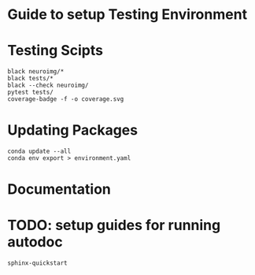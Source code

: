 # Guide to setup Testing Environment

# Testing Scipts

    black neuroimg/*
    black tests/*
    black --check neuroimg/
    pytest tests/ 
    coverage-badge -f -o coverage.svg

# Updating Packages

    conda update --all
    conda env export > environment.yaml

# Documentation 
# TODO: setup guides for running autodoc

    sphinx-quickstart